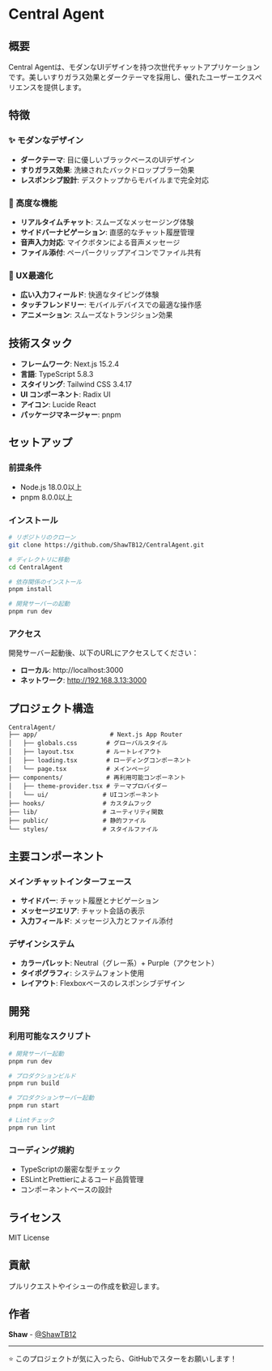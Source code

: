 # Central Agent

## 概要

Central Agentは、モダンなUIデザインを持つ次世代チャットアプリケーションです。美しいすりガラス効果とダークテーマを採用し、優れたユーザーエクスペリエンスを提供します。

## 特徴

### ✨ モダンなデザイン
- **ダークテーマ**: 目に優しいブラックベースのUIデザイン
- **すりガラス効果**: 洗練されたバックドロップブラー効果
- **レスポンシブ設計**: デスクトップからモバイルまで完全対応

### 🚀 高度な機能
- **リアルタイムチャット**: スムーズなメッセージング体験
- **サイドバーナビゲーション**: 直感的なチャット履歴管理
- **音声入力対応**: マイクボタンによる音声メッセージ
- **ファイル添付**: ペーパークリップアイコンでファイル共有

### 🎨 UX最適化
- **広い入力フィールド**: 快適なタイピング体験
- **タッチフレンドリー**: モバイルデバイスでの最適な操作感
- **アニメーション**: スムーズなトランジション効果

## 技術スタック

- **フレームワーク**: Next.js 15.2.4
- **言語**: TypeScript 5.8.3
- **スタイリング**: Tailwind CSS 3.4.17
- **UI コンポーネント**: Radix UI
- **アイコン**: Lucide React
- **パッケージマネージャー**: pnpm

## セットアップ

### 前提条件
- Node.js 18.0.0以上
- pnpm 8.0.0以上

### インストール

```bash
# リポジトリのクローン
git clone https://github.com/ShawTB12/CentralAgent.git

# ディレクトリに移動
cd CentralAgent

# 依存関係のインストール
pnpm install

# 開発サーバーの起動
pnpm run dev
```

### アクセス

開発サーバー起動後、以下のURLにアクセスしてください：
- **ローカル**: http://localhost:3000
- **ネットワーク**: http://192.168.3.13:3000

## プロジェクト構造

```
CentralAgent/
├── app/                    # Next.js App Router
│   ├── globals.css        # グローバルスタイル
│   ├── layout.tsx         # ルートレイアウト
│   ├── loading.tsx        # ローディングコンポーネント
│   └── page.tsx           # メインページ
├── components/            # 再利用可能コンポーネント
│   ├── theme-provider.tsx # テーマプロバイダー
│   └── ui/               # UIコンポーネント
├── hooks/                # カスタムフック
├── lib/                  # ユーティリティ関数
├── public/               # 静的ファイル
└── styles/               # スタイルファイル
```

## 主要コンポーネント

### メインチャットインターフェース
- **サイドバー**: チャット履歴とナビゲーション
- **メッセージエリア**: チャット会話の表示
- **入力フィールド**: メッセージ入力とファイル添付

### デザインシステム
- **カラーパレット**: Neutral（グレー系）+ Purple（アクセント）
- **タイポグラフィ**: システムフォント使用
- **レイアウト**: Flexboxベースのレスポンシブデザイン

## 開発

### 利用可能なスクリプト

```bash
# 開発サーバー起動
pnpm run dev

# プロダクションビルド
pnpm run build

# プロダクションサーバー起動
pnpm run start

# Lintチェック
pnpm run lint
```

### コーディング規約
- TypeScriptの厳密な型チェック
- ESLintとPrettierによるコード品質管理
- コンポーネントベースの設計

## ライセンス

MIT License

## 貢献

プルリクエストやイシューの作成を歓迎します。

## 作者

**Shaw** - [@ShawTB12](https://github.com/ShawTB12)

---

⭐ このプロジェクトが気に入ったら、GitHubでスターをお願いします！ 